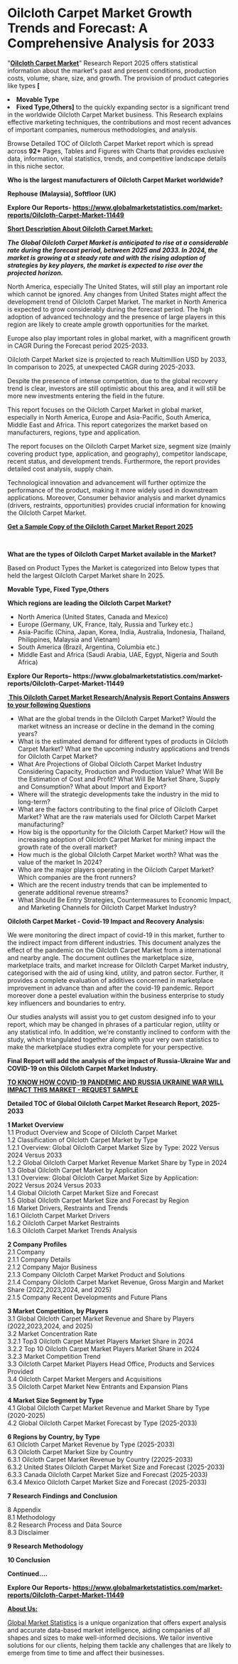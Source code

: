 <H1>Oilcloth Carpet Market Growth Trends and Forecast: A Comprehensive Analysis for 2033</H1><p>"<strong><a href="https://www.globalmarketstatistics.com/market-reports/Oilcloth-Carpet-Market-11449">Oilcloth Carpet Market</a></strong>" Research Report 2025 offers statistical information about the market's past and present conditions, production costs, volume, share, size, and growth. The provision of product categories like types&nbsp;<strong>[<li>Movable Type<li>Fixed Type,Others]</strong>&nbsp;to the quickly expanding sector is a significant trend in the worldwide Oilcloth Carpet Market business. This Research explains effective marketing techniques, the contributions and most recent advances of important companies, numerous methodologies, and analysis.</p><p>Browse Detailed TOC of Oilcloth Carpet Market report which is spread across&nbsp;<strong>92+</strong>&nbsp;Pages, Tables and Figures with Charts that provides exclusive data, information, vital statistics, trends, and competitive landscape details in this niche sector.</p><p><strong>Who is the largest manufacturers of Oilcloth Carpet Market worldwide?</strong></p><p><strong>Rephouse (Malaysia), Softfloor (UK)</strong></p><p><strong>Explore Our Reports-&nbsp;<a href="https://www.globalmarketstatistics.com/market-reports/Oilcloth-Carpet-Market-11449">https://www.globalmarketstatistics.com/market-reports/Oilcloth-Carpet-Market-11449</a></strong></p><p><strong><u>Short Description About Oilcloth Carpet Market:</u></strong></p><p><strong><em>The Global Oilcloth Carpet Market is anticipated to rise at a considerable rate during the forecast period, between 2025 and 2033. In 2024, the market is growing at a steady rate and with the rising adoption of strategies by key players, the market is expected to rise over the projected horizon.</em></strong></p><p>North America, especially The United States, will still play an important role which cannot be ignored. Any changes from United States might affect the development trend of Oilcloth Carpet Market. The market in North America is expected to grow considerably during the forecast period. The high adoption of advanced technology and the presence of large players in this region are likely to create ample growth opportunities for the market.</p><p>Europe also play important roles in global market, with a magnificent growth in CAGR During the Forecast period 2025-2033.</p><p>Oilcloth Carpet Market size is projected to reach Multimillion USD by 2033, In comparison to 2025, at unexpected CAGR during 2025-2033.</p><p>Despite the presence of intense competition, due to the global recovery trend is clear, investors are still optimistic about this area, and it will still be more new investments entering the field in the future.</p><p>This report focuses on the Oilcloth Carpet Market in global market, especially in North America, Europe and Asia-Pacific, South America, Middle East and Africa. This report categorizes the market based on manufacturers, regions, type and application.</p><p>The report focuses on the Oilcloth Carpet Market size, segment size (mainly covering product type, application, and geography), competitor landscape, recent status, and development trends. Furthermore, the report provides detailed cost analysis, supply chain.</p><p>Technological innovation and advancement will further optimize the performance of the product, making it more widely used in downstream applications. Moreover, Consumer behavior analysis and market dynamics (drivers, restraints, opportunities) provides crucial information for knowing the Oilcloth Carpet Market.</p><p><strong><u>Get a Sample Copy of the Oilcloth Carpet Market Report 2025</u></strong></p><p>&nbsp;</p><p><strong>What are the types of Oilcloth Carpet Market available in the Market?</strong></p><p>Based on Product Types the Market is categorized into Below types that held the largest Oilcloth Carpet Market share In 2025.</p><p><strong>Movable Type, Fixed Type,Others</strong></p><p><strong>Which regions are leading the Oilcloth Carpet Market?</strong></p><ul><li>North America (United States, Canada and Mexico)</li><li>Europe (Germany, UK, France, Italy, Russia and Turkey etc.)</li><li>Asia-Pacific (China, Japan, Korea, India, Australia, Indonesia, Thailand, Philippines, Malaysia and Vietnam)</li><li>South America (Brazil, Argentina, Columbia etc.)</li><li>Middle East and Africa (Saudi Arabia, UAE, Egypt, Nigeria and South Africa)</li></ul><p><strong>Explore Our Reports&ndash;&nbsp;https://www.globalmarketstatistics.com/market-reports/Oilcloth-Carpet-Market-11449</strong></p><p><strong><u>&nbsp;This Oilcloth Carpet Market Research/Analysis Report Contains Answers to your following Questions</u></strong></p><ul><li>What are the global trends in the Oilcloth Carpet Market? Would the market witness an increase or decline in the demand in the coming years?</li><li>What is the estimated demand for different types of products in Oilcloth Carpet Market? What are the upcoming industry applications and trends for Oilcloth Carpet Market?</li><li>What Are Projections of Global Oilcloth Carpet Market Industry Considering Capacity, Production and Production Value? What Will Be the Estimation of Cost and Profit? What Will Be Market Share, Supply and Consumption? What about Import and Export?</li><li>Where will the strategic developments take the industry in the mid to long-term?</li><li>What are the factors contributing to the final price of Oilcloth Carpet Market? What are the raw materials used for Oilcloth Carpet Market manufacturing?</li><li>How big is the opportunity for the Oilcloth Carpet Market? How will the increasing adoption of Oilcloth Carpet Market for mining impact the growth rate of the overall market?</li><li>How much is the global Oilcloth Carpet Market worth? What was the value of the market In 2024?</li><li>Who are the major players operating in the Oilcloth Carpet Market? Which companies are the front runners?</li><li>Which are the recent industry trends that can be implemented to generate additional revenue streams?</li><li>What Should Be Entry Strategies, Countermeasures to Economic Impact, and Marketing Channels for Oilcloth Carpet Market Industry?</li></ul><p><strong>Oilcloth Carpet Market - Covid-19 Impact and Recovery Analysis:</strong></p><p>We were monitoring the direct impact of covid-19 in this market, further to the indirect impact from different industries. This document analyzes the effect of the pandemic on the Oilcloth Carpet Market from a international and nearby angle. The document outlines the marketplace size, marketplace traits, and market increase for Oilcloth Carpet Market industry, categorised with the aid of using kind, utility, and patron sector. Further, it provides a complete evaluation of additives concerned in marketplace improvement in advance than and after the covid-19 pandemic. Report moreover done a pestel evaluation within the business enterprise to study key influencers and boundaries to entry.</p><p>Our studies analysts will assist you to get custom designed info to your report, which may be changed in phrases of a particular region, utility or any statistical info. In addition, we're constantly inclined to conform with the study, which triangulated together along with your very own statistics to make the marketplace studies extra complete for your perspective.</p><p><strong>Final Report will add the analysis of the impact of Russia-Ukraine War and COVID-19 on this Oilcloth Carpet Market Industry.</strong></p><p><strong><u><a href="https://www.globalmarketstatistics.com/market-reports/Oilcloth-Carpet-Market-11449">TO KNOW HOW COVID-19 PANDEMIC AND RUSSIA UKRAINE WAR WILL IMPACT THIS MARKET - REQUEST SAMPLE</a></u></strong></p><p><strong>Detailed TOC of Global Oilcloth Carpet Market Research Report, 2025-2033</strong></p><p><strong>1 Market Overview</strong><br /> 1.1 Product Overview and Scope of Oilcloth Carpet Market<br /> 1.2 Classification of Oilcloth Carpet Market by Type<br /> 1.2.1 Overview: Global Oilcloth Carpet Market Size by Type: 2022&nbsp;Versus 2024 Versus 2033<br /> 1.2.2 Global Oilcloth Carpet Market Revenue Market Share by Type in 2024<br /> 1.3 Global Oilcloth Carpet Market by Application<br /> 1.3.1 Overview: Global Oilcloth Carpet Market Size by Application: 2022&nbsp;Versus 2024 Versus 2033<br /> 1.4 Global Oilcloth Carpet Market Size and Forecast<br /> 1.5 Global Oilcloth Carpet Market Size and Forecast by Region<br /> 1.6 Market Drivers, Restraints and Trends<br /> 1.6.1 Oilcloth Carpet Market Drivers<br /> 1.6.2 Oilcloth Carpet Market Restraints<br /> 1.6.3 Oilcloth Carpet Market Trends Analysis</p><p><strong>2 Company Profiles</strong><br /> 2.1 Company<br /> 2.1.1 Company Details<br /> 2.1.2 Company Major Business<br /> 2.1.3 Company Oilcloth Carpet Market Product and Solutions<br /> 2.1.4 Company Oilcloth Carpet Market Revenue, Gross Margin and Market Share (2022,2023,2024, and 2025)<br /> 2.1.5 Company Recent Developments and Future Plans</p><p><strong>3 Market Competition, by Players</strong><br /> 3.1 Global Oilcloth Carpet Market Revenue and Share by Players (2022,2023,2024, and 2025)<br /> 3.2 Market Concentration Rate<br /> 3.2.1 Top3 Oilcloth Carpet Market Players Market Share in 2024<br /> 3.2.2 Top 10 Oilcloth Carpet Market Players Market Share in 2024<br /> 3.2.3 Market Competition Trend<br /> 3.3 Oilcloth Carpet Market Players Head Office, Products and Services Provided<br /> 3.4 Oilcloth Carpet Market Mergers and Acquisitions<br /> 3.5 Oilcloth Carpet Market New Entrants and Expansion Plans</p><p><strong>4 Market Size Segment by Type</strong><br /> 4.1 Global Oilcloth Carpet Market Revenue and Market Share by Type (2020-2025)<br /> 4.2 Global Oilcloth Carpet Market Forecast by Type (2025-2033)</p><p><strong>6 Regions by Country, by Type</strong><br /> 6.1 Oilcloth Carpet Market Revenue by Type (2025-2033)<br /> 6.3 Oilcloth Carpet Market Size by Country<br /> 6.3.1 Oilcloth Carpet Market Revenue by Country (22025-2033)<br /> 6.3.2 United States Oilcloth Carpet Market Size and Forecast (2025-2033)<br /> 6.3.3 Canada Oilcloth Carpet Market Size and Forecast (2025-2033)<br /> 6.3.4 Mexico Oilcloth Carpet Market Size and Forecast (2025-2033)</p><p><strong>7 Research Findings and Conclusion</strong></p><p>8 Appendix<br /> 8.1 Methodology<br /> 8.2 Research Process and Data Source<br /> 8.3 Disclaimer</p><p><strong>9 Research Methodology</strong></p><p><strong>10 Conclusion</strong></p><p><strong>Continued&hellip;.</strong></p><p><strong>Explore Our Reports-&nbsp;<a href="https://www.globalmarketstatistics.com/market-reports/Oilcloth-Carpet-Market-11449">https://www.globalmarketstatistics.com/market-reports/Oilcloth-Carpet-Market-11449</a></strong></p><p><strong><u>About Us:</u></strong></p><p><a href="https://www.globalmarketstatistics.com/">Global Market Statistics</a> is a unique organization that offers expert analysis and accurate data-based market intelligence, aiding companies of all shapes and sizes to make well-informed decisions. We tailor inventive solutions for our clients, helping them tackle any challenges that are likely to emerge from time to time and affect their businesses.</p><p>&nbsp;</p>
